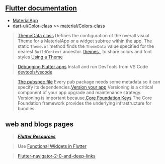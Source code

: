 ## [Flutter documentation](https://docs.flutter.dev/)

- [MaterialApp](https://api.flutter.dev/flutter/material/MaterialApp-class.html)
- [dart-ui/Color-class](https://api.flutter.dev/flutter/dart-ui/Color-class.html) >> [material/Colors-class](https://api.flutter.dev/flutter/material/Colors-class.html)

> [ThemeData class](https://api.flutter.dev/flutter/material/ThemeData-class.html) Defines the configuration of the overall visual Theme for a MaterialApp or a widget subtree within the app. The static `Theme.of` method finds the `ThemeData` value specified for the nearest `BuildContext` ancestor. [themes ](https://docs.flutter.dev/cookbook/design/themes), to share colors and font styles [Using a Theme](https://docs.flutter.dev/cookbook/design/themes#using-a-theme)


> [Debugging Flutter apps](https://docs.flutter.dev/testing/debugging) Install and run DevTools from VS Code [devtools/vscode](https://docs.flutter.dev/development/tools/devtools/vscode)

> [The pubspec file](https://dart.dev/tools/pub/pubspec) Every pub package needs some metadata so it can specify its dependencies.[Version your app](https://developer.android.com/studio/publish/versioning) Versioning is a critical component of your app upgrade and maintenance strategy. Versioning is important because,[Core Foundation Keys](https://developer.apple.com/library/archive/documentation/General/Reference/InfoPlistKeyReference/Articles/CoreFoundationKeys.html) The Core Foundation framework provides the underlying infrastructure for bundles

## web and blogs pages

> **_[Flutter Resources](https://flutterrepos.com/)_**

> Use [Functional Widgets in Flutter ](https://medium.com/flutter-community/use-functional-widgets-in-flutter-to-reduce-boilerplate-code-9e815c2ddb94)


> [Flutter-navigator-2-0-and-deep-links](https://www.raywenderlich.com/19457817-flutter-navigator-2-0-and-deep-links)


